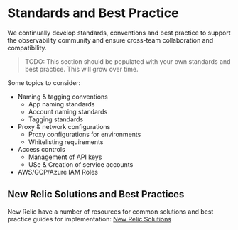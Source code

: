 # Standards and Best Practice
We continually  develop standards, conventions and best practice to support the observability community and ensure cross-team collaboration and compatibility.

> TODO: This section should be populated with your own standards and best practice. This will grow over time.

Some topics to consider:

- Naming & tagging conventions  
    - App naming standards
    - Account naming standards
    - Tagging standards
- Proxy & network configurations
    - Proxy configurations for environments
    - Whitelisting requirements
- Access controls
    - Management of API keys
    - USe & Creation of service accounts
- AWS/GCP/Azure IAM Roles


## New Relic Solutions and Best Practices
New Relic have a number of resources for common solutions and best practice guides for implementation: [New Relic Solutions](https://docs.newrelic.com/docs/new-relic-solutions)